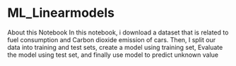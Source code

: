 # ML_Linearmodels
About this Notebook In this notebook, i download a dataset that is related to fuel consumption and Carbon dioxide emission of cars. Then, I split our data into training and test sets, create a model using training set, Evaluate the model using test set, and finally use model to predict unknown value
